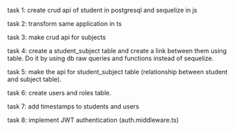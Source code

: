 task 1: create crud api of student in postgresql and sequelize in js

task 2: transform same application in ts

task 3: make crud api for subjects

task 4: create a student_subject table and create a link between them using table. Do it by using db raw queries and functions instead of sequelize.

task 5: make the api for student_subject table (relationship between student and subject table).

task 6: create users and roles table.

task 7: add timestamps to students and users

task 8: implement JWT authentication (auth.middleware.ts)
